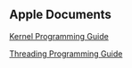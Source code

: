 ## Apple Documents

[Kernel Programming Guide](https://developer.apple.com/library/archive/documentation/Darwin/Conceptual/KernelProgramming/keepout/keepout.html#//apple_ref/doc/uid/TP30000905-CH205-TPXREF108)

[Threading Programming Guide](https://developer.apple.com/library/archive/documentation/Cocoa/Conceptual/Multithreading/Introduction/Introduction.html#//apple_ref/doc/uid/10000057i-CH1-SW1)
